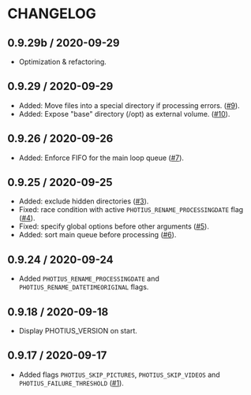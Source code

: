 # CHANGELOG

## 0.9.29b / 2020-09-29

- Optimization & refactoring.

## 0.9.29 / 2020-09-29

- Added: Move files into a special directory if processing errors. ([#9](https://github.com/alecpetrosky/photius-docker/issues/9)).
- Added: Expose "base" directory (/opt) as external volume. ([#10](https://github.com/alecpetrosky/photius-docker/issues/10)).

## 0.9.26 / 2020-09-26

- Added: Enforce FIFO for the main loop queue ([#7](https://github.com/alecpetrosky/photius-docker/issues/7)).

## 0.9.25 / 2020-09-25

- Added: exclude hidden directories ([#3](https://github.com/alecpetrosky/photius-docker/issues/3)).
- Fixed: race condition with active `PHOTIUS_RENAME_PROCESSINGDATE` flag ([#4](https://github.com/alecpetrosky/photius-docker/issues/4)).
- Fixed: specify global options before other arguments ([#5](https://github.com/alecpetrosky/photius-docker/issues/5)).
- Added: sort main queue before processing ([#6](https://github.com/alecpetrosky/photius-docker/issues/6)).

## 0.9.24 / 2020-09-24

- Added `PHOTIUS_RENAME_PROCESSINGDATE` and `PHOTIUS_RENAME_DATETIMEORIGINAL` flags.

## 0.9.18 / 2020-09-18

- Display PHOTIUS_VERSION on start.

## 0.9.17 / 2020-09-17

- Added flags `PHOTIUS_SKIP_PICTURES`, `PHOTIUS_SKIP_VIDEOS` and `PHOTIUS_FAILURE_THRESHOLD` ([#1](https://github.com/alecpetrosky/photius-docker/issues/1)).
